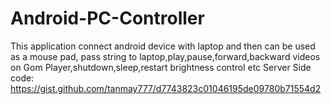 # Android-PC-Controller
This application connect android device with laptop and then can be used as a mouse pad, pass string to laptop,play,pause,forward,backward videos on Gom Player,shutdown,sleep,restart brightness control etc
Server Side code: https://gist.github.com/tanmay777/d7743823c01046195de09780b71554d2
